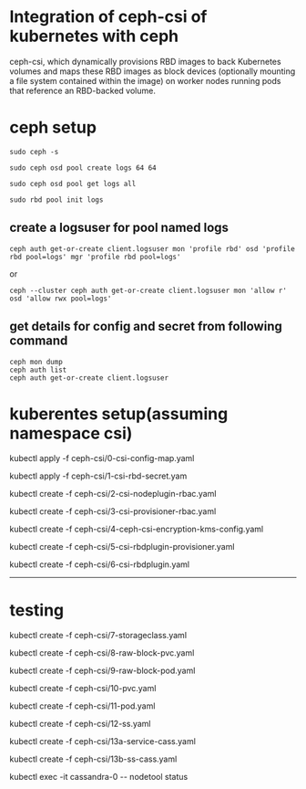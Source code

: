 # Integration of ceph-csi of kubernetes with ceph

ceph-csi, which dynamically provisions RBD images to back Kubernetes volumes and maps these RBD images as block devices (optionally mounting a file system contained within the image) on worker nodes running pods that reference an RBD-backed volume.

# ceph setup

`sudo ceph -s`

`sudo ceph osd pool create logs 64 64`

`sudo ceph osd pool get logs all`

`sudo rbd pool init logs`

## create a logsuser for pool named logs

`ceph auth get-or-create client.logsuser mon 'profile rbd' osd 'profile rbd pool=logs' mgr 'profile rbd pool=logs'`

or

`ceph --cluster ceph auth get-or-create client.logsuser mon 'allow r' osd 'allow rwx pool=logs'`

## get details for config and secret from following command

```
ceph mon dump
ceph auth list
ceph auth get-or-create client.logsuser
```

# kuberentes setup(assuming namespace csi)

kubectl apply -f ceph-csi/0-csi-config-map.yaml

kubectl apply -f ceph-csi/1-csi-rbd-secret.yam

kubectl create -f ceph-csi/2-csi-nodeplugin-rbac.yaml

kubectl create -f ceph-csi/3-csi-provisioner-rbac.yaml

kubectl create -f ceph-csi/4-ceph-csi-encryption-kms-config.yaml

kubectl create -f ceph-csi/5-csi-rbdplugin-provisioner.yaml

kubectl create -f ceph-csi/6-csi-rbdplugin.yaml

---

# testing

kubectl create -f ceph-csi/7-storageclass.yaml

kubectl create -f ceph-csi/8-raw-block-pvc.yaml

kubectl create -f ceph-csi/9-raw-block-pod.yaml

kubectl create -f ceph-csi/10-pvc.yaml

kubectl create -f ceph-csi/11-pod.yaml

kubectl create -f ceph-csi/12-ss.yaml

kubectl create -f ceph-csi/13a-service-cass.yaml

kubectl create -f ceph-csi/13b-ss-cass.yaml

kubectl exec -it cassandra-0 -- nodetool status
